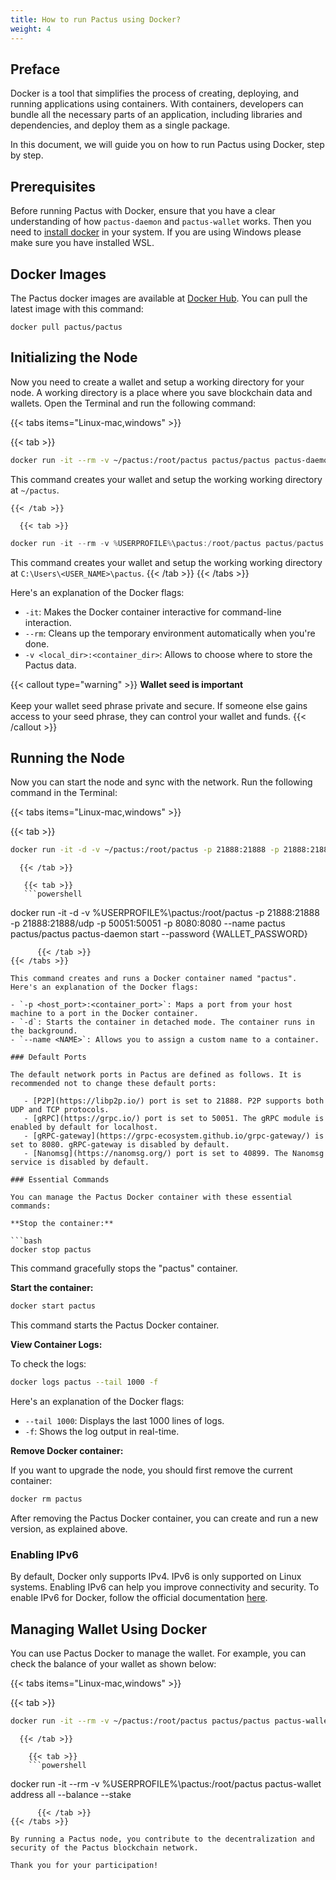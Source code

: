```yaml
---
title: How to run Pactus using Docker?
weight: 4
---
```


## Preface

Docker is a tool that simplifies the process of creating, deploying, and running applications using containers.
With containers, developers can bundle all the necessary parts of an application, including libraries and dependencies,
and deploy them as a single package.

In this document, we will guide you on how to run Pactus using Docker, step by step.

## Prerequisites

Before running Pactus with Docker, ensure that you have a clear understanding of
how `pactus-daemon` and `pactus-wallet` works.
Then you need to [install docker](https://docs.docker.com/get-docker/) in your system.
If you are using Windows please make sure you have installed WSL.

## Docker Images

The Pactus docker images are available at [Docker Hub](https://hub.docker.com/r/pactus/pactus).
You can pull the latest image with this command:

```shell
docker pull pactus/pactus
```

## Initializing the Node

Now you need to create a wallet and setup a working directory for your node.
A working directory is a place where you save blockchain data and wallets.
Open the Terminal and run the following command:

{{< tabs items="Linux-mac,windows" >}}

  {{< tab >}}
```bash
docker run -it --rm -v ~/pactus:/root/pactus pactus/pactus pactus-daemon init
```

This command creates your wallet and setup the working working directory at `~/pactus`.

    {{< /tab >}}

      {{< tab >}}
```powershell
docker run -it --rm -v %USERPROFILE%\pactus:/root/pactus pactus/pactus pactus-daemon init
```

This command creates your wallet and setup the working working directory at `C:\Users\<USER_NAME>\pactus`.
    {{< /tab >}}
{{< /tabs >}}

Here's an explanation of the Docker flags:

- `-it`: Makes the Docker container interactive for command-line interaction.
- `--rm`: Cleans up the temporary environment automatically when you're done.
- `-v <local_dir>:<container_dir>`: Allows to choose where to store the Pactus data.

{{< callout type="warning" >}}
<b>Wallet seed is important</b>
      <br><br>
      Keep your wallet seed phrase private and secure.
      If someone else gains access to your seed phrase, they can control your wallet and funds.
{{< /callout >}}

## Running the Node

Now you can start the node and sync with the network. Run the following command in the Terminal:

{{< tabs items="Linux-mac,windows" >}}

  {{< tab >}}
  ```bash
docker run -it -d -v ~/pactus:/root/pactus -p 21888:21888 -p 21888:21888/udp -p 50051:50051 -p 8080:8080 --name pactus pactus/pactus pactus-daemon start --password <WALLET_PASSWORD>
```
      {{< /tab >}}

       {{< tab >}}
       ```powershell
docker run -it -d -v %USERPROFILE%\pactus:/root/pactus -p 21888:21888 -p 21888:21888/udp -p 50051:50051 -p 8080:8080 --name pactus pactus/pactus pactus-daemon start  --password {WALLET_PASSWORD}
```
      {{< /tab >}}
{{< /tabs >}}

This command creates and runs a Docker container named "pactus".
Here's an explanation of the Docker flags:

- `-p <host_port>:<container_port>`: Maps a port from your host machine to a port in the Docker container.
- `-d`: Starts the container in detached mode. The container runs in the background.
- `--name <NAME>`: Allows you to assign a custom name to a container.

### Default Ports

The default network ports in Pactus are defined as follows. It is recommended not to change these default ports:

   - [P2P](https://libp2p.io/) port is set to 21888. P2P supports both UDP and TCP protocols.
   - [gRPC](https://grpc.io/) port is set to 50051. The gRPC module is enabled by default for localhost.
   - [gRPC-gateway](https://grpc-ecosystem.github.io/grpc-gateway/) is set to 8080. gRPC-gateway is disabled by default.
   - [Nanomsg](https://nanomsg.org/) port is set to 40899. The Nanomsg service is disabled by default.

### Essential Commands

You can manage the Pactus Docker container with these essential commands:

**Stop the container:**

```bash
docker stop pactus
```

This command gracefully stops the "pactus" container.

**Start the container:**

```bash
docker start pactus
```

This command starts the Pactus Docker container.

**View Container Logs:**

To check the logs:

```bash
docker logs pactus --tail 1000 -f
```

Here's an explanation of the Docker flags:

- `--tail 1000`: Displays the last 1000 lines of logs.
- `-f`: Shows the log output in real-time.

**Remove Docker container:**

If you want to upgrade the node, you should first remove the current container:

```bash
docker rm pactus
```

After removing the Pactus Docker container, you can create and run a new version, as explained above.

### Enabling IPv6

By default, Docker only supports IPv4. IPv6 is only supported on Linux systems.
Enabling IPv6 can help you improve connectivity and security.
To enable IPv6 for Docker, follow the official documentation [here](https://docs.docker.com/config/daemon/ipv6/).

## Managing Wallet Using Docker

You can use Pactus Docker to manage the wallet.
For example, you can check the balance of your wallet as shown below:

{{< tabs items="Linux-mac,windows" >}}

  {{< tab >}}
  ```bash
docker run -it --rm -v ~/pactus:/root/pactus pactus/pactus pactus-wallet address all --balance --stake

```
      {{< /tab >}}

        {{< tab >}}
        ```powershell
docker run -it --rm -v %USERPROFILE%\pactus:/root/pactus pactus-wallet address all --balance --stake
```
      {{< /tab >}}
{{< /tabs >}}

By running a Pactus node, you contribute to the decentralization and security of the Pactus blockchain network.

Thank you for your participation!